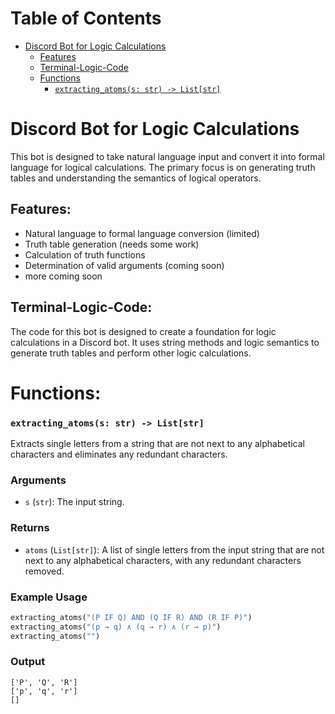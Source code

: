 # Table of Contents

- [Discord Bot for Logic Calculations](#discord-bot-for-logic-calculations)
  - [Features](#features)
  - [Terminal-Logic-Code](#terminal-logic-code)
  - [Functions](#functions)
    - [`extracting_atoms(s: str) -> List[str]`](#extracting_atomss-str---liststr)

# Discord Bot for Logic Calculations

This bot is designed to take natural language input and convert it into formal language for logical calculations. The primary focus is on generating truth tables and understanding the semantics of logical operators.

## Features: 

- Natural language to formal language conversion (limited)
- Truth table generation (needs some work)
- Calculation of truth functions 
- Determination of valid arguments (coming soon)
- more coming soon

## Terminal-Logic-Code: 

The code for this bot is designed to create a foundation for logic calculations in a Discord bot. It uses string methods and logic semantics to generate truth tables and perform other logic calculations.

# Functions:
### `extracting_atoms(s: str) -> List[str]`

Extracts single letters from a string that are not next to any alphabetical characters and eliminates any redundant characters.

### Arguments

* `s` (`str`): The input string.

### Returns

* `atoms` (`List[str]`): A list of single letters from the input string that are not next to any alphabetical characters, with any redundant characters removed.

### Example Usage

```python
extracting_atoms("(P IF Q) AND (Q IF R) AND (R IF P)")
extracting_atoms("(p → q) ∧ (q → r) ∧ (r → p)")
extracting_atoms("")
```
### Output

    ['P', 'Q', 'R']
    ['p', 'q', 'r']
	[]
